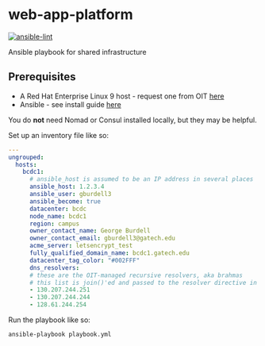 # web-app-platform
[![ansible-lint](https://github.com/RoboJackets/web-app-platform/actions/workflows/ansible-lint.yml/badge.svg?branch=main)](https://github.com/RoboJackets/web-app-platform/actions/workflows/ansible-lint.yml)

Ansible playbook for shared infrastructure

## Prerequisites

- A Red Hat Enterprise Linux 9 host - request one from OIT [here](https://gatech.service-now.com/technology?id=sc_cat_item&sys_id=4d656885dba3c850fc9efe8d0f96194f&sysparm_category=eb2e1a60db11c0987bbc68461b96191f)
- Ansible - see install guide [here](https://docs.ansible.com/ansible/latest/installation_guide/intro_installation.html)

You do **not** need Nomad or Consul installed locally, but they may be helpful.

Set up an inventory file like so:

```yaml
---
ungrouped:
  hosts:
    bcdc1:
      # ansible_host is assumed to be an IP address in several places
      ansible_host: 1.2.3.4
      ansible_user: gburdell3
      ansible_become: true
      datacenter: bcdc
      node_name: bcdc1
      region: campus
      owner_contact_name: George Burdell
      owner_contact_email: gburdell3@gatech.edu
      acme_server: letsencrypt_test
      fully_qualified_domain_name: bcdc1.gatech.edu
      datacenter_tag_color: "#002FFF"
      dns_resolvers:
      # these are the OIT-managed recursive resolvers, aka brahmas
      # this list is join()'ed and passed to the resolver directive in nginx; you can add additional config if you'd like
      - 130.207.244.251
      - 130.207.244.244
      - 128.61.244.254
```

Run the playbook like so:

```sh
ansible-playbook playbook.yml
```
